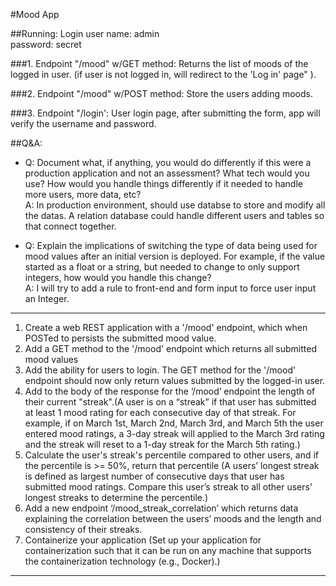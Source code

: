 #Mood App

##Running: 
Login user name: admin  
password: secret

###1. Endpoint "/mood" w/GET method:
Returns the list of moods of the logged in user. (if user is not logged in, will redirect to the 'Log in' page" ).

###2. Endpoint "/mood" w/POST method:
Store the users adding moods.

###3. Endpoint "/login':
User login page, after submitting the form, app will verify the username and password.

##Q&A:
- Q: Document what, if anything, you would do differently if this were a production application and not an assessment? What tech would you use? How would you handle things differently if it needed to handle more users, more data, etc?  
A: In production environment, should use databse to store and modify all the datas. A relation database could handle different users and tables so that connect together.

- Q: Explain the implications of switching the type of data being used for mood values after an initial version is deployed. For example, if the value started as a float or a string, but needed to change to only support integers, how would you handle this change?  
A: I will try to add a rule to front-end and form input to force user input an Integer.

***
1. Create a web REST application with a '/mood' endpoint, which when POSTed to persists the submitted mood value.
2. Add a GET method to the '/mood' endpoint which returns all submitted mood values
3. Add the ability for users to login. The GET method for the '/mood' endpoint should now only return values submitted by the logged-in user.
4. Add to the body of the response for the ‘/mood’ endpoint the length of their current "streak".(A user is on a “streak” if that user has submitted at least 1 mood rating for each consecutive day of that streak.
For example, if on March 1st, March 2nd, March 3rd, and March 5th the user entered mood ratings, a 3-day streak will applied to the March 3rd rating and the streak will reset to a 1-day streak for the March 5th rating.)
5. Calculate the user's streak's percentile compared to other users, and if the percentile is >= 50%, return that percentile (A users’ longest streak is defined as largest number of consecutive days that user has submitted mood ratings. Compare this user’s streak to all other users’ longest streaks to determine the percentile.)
6. Add a new endpoint ‘/mood_streak_correlation’ which returns data explaining the correlation between the users’ moods and the length and consistency of their streaks.
7. Containerize your application (Set up your application for containerization such that it can be run on any machine that supports the containerization technology (e.g., Docker).)
***




